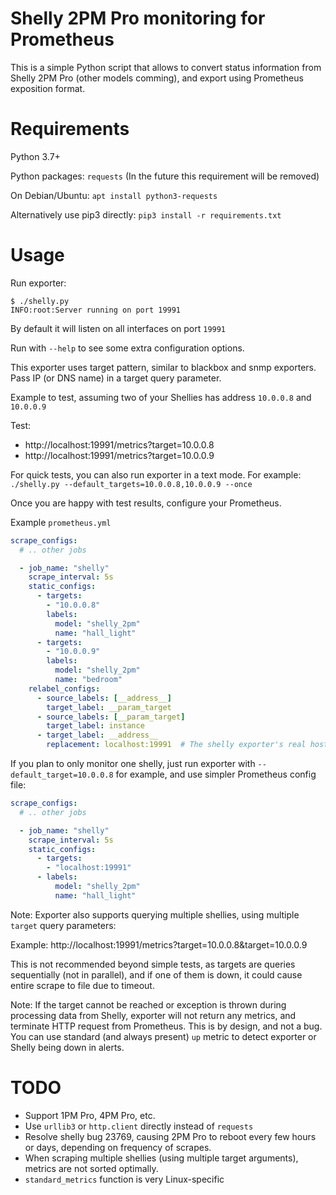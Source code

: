 Shelly 2PM Pro monitoring for Prometheus
========================================

This is a simple Python script that allows to convert status information
from Shelly 2PM Pro (other models comming), and export using Prometheus
exposition format.


Requirements
============

Python 3.7+

Python packages: `requests` (In the future this requirement will be removed)

On Debian/Ubuntu: `apt install python3-requests`

Alternatively use pip3 directly: `pip3 install -r requirements.txt`

Usage
=====

Run exporter:

```shell
$ ./shelly.py
INFO:root:Server running on port 19991
```

By default it will listen on all interfaces on port `19991`

Run with `--help` to see some extra configuration options.

This exporter uses target pattern, similar to blackbox and snmp
exporters. Pass IP (or DNS name) in a target query parameter.

Example to test, assuming two of your Shellies has address `10.0.0.8` and
`10.0.0.9`

Test:

 - http://localhost:19991/metrics?target=10.0.0.8
 - http://localhost:19991/metrics?target=10.0.0.9

For quick tests, you can also run exporter in a text mode. For example:
`./shelly.py --default_targets=10.0.0.8,10.0.0.9 --once`

Once you are happy with test results, configure your Prometheus.

Example `prometheus.yml`

```yaml
scrape_configs:
  # .. other jobs

  - job_name: "shelly"
    scrape_interval: 5s
    static_configs:
      - targets:
        - "10.0.0.8"
        labels:
          model: "shelly_2pm"
          name: "hall_light"
      - targets:
        - "10.0.0.9"
        labels:
          model: "shelly_2pm"
          name: "bedroom"
    relabel_configs:
      - source_labels: [__address__]
        target_label: __param_target
      - source_labels: [__param_target]
        target_label: instance
      - target_label: __address__
        replacement: localhost:19991  # The shelly exporter's real hostname:port.
```

If you plan to only monitor one shelly, just run exporter with
`--default_target=10.0.0.8` for example, and use simpler Prometheus
config file:

```yaml
scrape_configs:
  # .. other jobs

  - job_name: "shelly"
    scrape_interval: 5s
    static_configs:
      - targets:
        - "localhost:19991"
      - labels:
          model: "shelly_2pm"
          name: "hall_light"
```

Note: Exporter also supports querying multiple shellies, using multiple
`target` query parameters:

Example: http://localhost:19991/metrics?target=10.0.0.8&target=10.0.0.9

This is not recommended beyond simple tests, as targets are queries
sequentially (not in parallel), and if one of them is down, it could
cause entire scrape to file due to timeout.

Note: If the target cannot be reached or exception is thrown during
processing data from Shelly, exporter will not return any metrics, and
terminate HTTP request from Prometheus. This is by design, and not a bug.
You can use standard (and always present) `up` metric to detect exporter
or Shelly being down in alerts.

TODO
====

- Support 1PM Pro, 4PM Pro, etc.
- Use `urllib3` or `http.client` directly instead of `requests`
- Resolve shelly bug 23769, causing 2PM Pro to reboot every few
  hours or days, depending on frequency of scrapes.
- When scraping multiple shellies (using multiple target arguments),
  metrics are not sorted optimally.
- `standard_metrics` function is very Linux-specific
